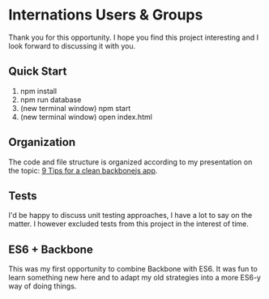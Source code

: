 # Internations Users & Groups
Thank you for this opportunity.  I hope you find this project interesting and I look forward to discussing it with you.

## Quick Start
1) npm install
2) npm run database
3) (new terminal window) npm start
4) (new terminal window) open index.html

## Organization
The code and file structure is organized according to my presentation on the topic: [9 Tips for a clean backbonejs app](http://slides.com/adamterlson/9-tips-for-a-clean-backbonejs-app#/).

## Tests
I'd be happy to discuss unit testing approaches, I have a lot to say on the matter.  I however excluded tests from this project in the interest of time.

## ES6 + Backbone
This was my first opportunity to combine Backbone with ES6.  It was fun to learn something new here and to adapt my old strategies into a more ES6-y way of doing things.
